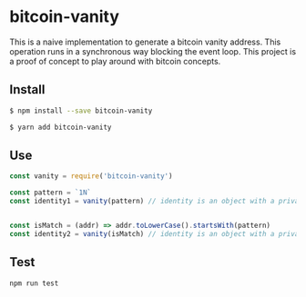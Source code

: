 # bitcoin-vanity

This is a naive implementation to generate a bitcoin vanity address. This operation runs in a synchronous way blocking the event loop. This project is a proof of concept to play around with bitcoin concepts.


## Install

```bash
$ npm install --save bitcoin-vanity
```

```bash
$ yarn add bitcoin-vanity
```

## Use

```js
const vanity = require('bitcoin-vanity')

const pattern = `1N`
const identity1 = vanity(pattern) // identity is an object with a private and public key and an address


const isMatch = (addr) => addr.toLowerCase().startsWith(pattern)
const identity2 = vanity(isMatch) // identity is an object with a private and public key and an address
```

## Test

```bash
npm run test
```
